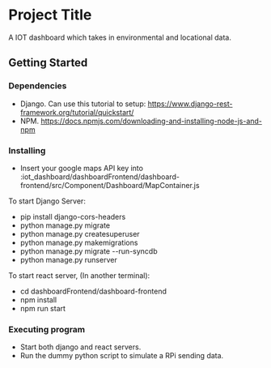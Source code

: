 # Project Title

A IOT dashboard which takes in environmental and locational data.

## Getting Started

### Dependencies

* Django. Can use this tutorial to setup: https://www.django-rest-framework.org/tutorial/quickstart/
* NPM. https://docs.npmjs.com/downloading-and-installing-node-js-and-npm

### Installing

* Insert your google maps API key into :iot_dashboard/dashboardFrontend/dashboard-frontend/src/Component/Dashboard/MapContainer.js

To start Django Server:
* pip install django-cors-headers
* python manage.py migrate
* python manage.py createsuperuser 
* python manage.py makemigrations
* python manage.py migrate --run-syncdb
* python manage.py runserver

To start react server, (In another terminal):
* cd dashboardFrontend/dashboard-frontend
* npm install
* npm run start

### Executing program

* Start both django and react servers.
* Run the dummy python script to simulate a RPi sending data.
